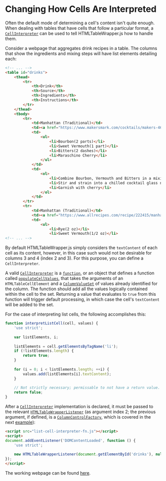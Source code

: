 # Changing How Cells Are Interpreted

Often the default mode of determining a cell's content isn't quite enough. When dealing with tables that have cells that follow a particular
format, a [`CellInterpreter`][CellInterpreter] can be used to tell HTMLTableWrapper.js how to handle them.

Consider a webpage that aggregates drink recipes in a table. The columns that show the ingredients and mixing steps will have list elements
detailing each:
``` html
<!-- ... -->
<table id="drinks">
    <thead>
        <tr>
            <th>Drink</th>
            <th>Source</th>
            <th>Ingredients</th>
            <th>Instructions</th>
        </tr>
    </thead>
    <tbody>
        <tr>
            <td>Manhattan (Traditional)</td>
            <td><a href="https://www.makersmark.com/cocktails/makers-46-manhattan">Maker's Mark</a></td>
            <td>
                <ul>
                    <li>Bourbon(2 parts)</li>
                    <li>Sweet Vermouth(1 part)</li>
                    <li>Bitters(2 dashes)</li>
                    <li>Maraschino Cherry</li>
                </ul>
            </td>
            <td>
                <ol>
                    <li>Combine Bourbon, Vermouth and Bitters in a mixing glass</li>
                    <li>Stir and strain into a chilled cocktail glass neat, or on the rocks</li>
                    <li>Garnish with cherry</li>
                </ol>
            </td>
        </tr>
        <tr>
            <td>Manhattan (Traditional)</td>
            <td><a href="https://www.allrecipes.com/recipe/222415/manhattan-cocktail">Allrecipes</a></td>
            <td>
                <ul>
                    <li>Rye(2 oz)</li>
                    <li>Sweet Vermouth(1/2 oz)</li>
<!-- ... -->
```

By default HTMLTableWrapper.js simply considers the `textContent` of each cell as its content, however, in this case such would not be desirable
for columns 3 and 4 (index 2 and 3). For this purpose, you can define a `CellInterpreter`.

A valid [`CellInterpreter`][CellInterpreter] is a [`function`][HTMLTableWrapperControl~populateCellValues], or an object that defines a function called 
[`populateCellValues`][CellInterpreter-populateCellValues], that takes the arguments of an `HTMLTableCellElement` and 
a [`ColumnValueSet`][ColumnValueSet] of values already identified for the column. The function should add all the values logically contained within the cell to the
set. Returning a value that evaluates to `true` from this function will trigger default processing, in which case the cell's `textContent` will be added to the set.

For the case of interpreting list cells, the following accomplishes this:
``` javascript
function interpretListCell(cell, values) {
    'use strict';
    
    var listElements, i;
    
    listElements = cell.getElementsByTagName('li');
    if (!listElements.length) {
        return true;
    }
    
    for (i = 0; i < listElements.length; ++i) {
        values.add(listElements[i].textContent);
    }
    
    // Not strictly necessary; permissable to not have a return value. (No return statement implies a return value of undefined.)
    return false;
}
```

After a [`CellInterpreter`][CellInterpreter] implementation is declared, it must be passed to the relevant [`HTMLTableWrapperListener`][HTMLTableWrapperListener] (as argument index
2; the previous argument, if defined, is a [`ColumnControlFactory`][ColumnControlFactory], which is covered in the next [example][next-example]):
```html
<script src="list-cell-interpreter-fn.js"></script>
<script>
document.addEventListener('DOMContentLoaded', function () {
    'use strict';
    
    new HTMLTableWrapperListener(document.getElementById('drinks'), null, interpretListCell).init();
});
</script>
```

The working webpage can be found [here](https://mschlege1838.github.io/html-table-wrapper/examples/drinks.html).



[CellInterpreter]: https://mschlege1838.github.io/html-table-wrapper/CellInterpreter.html
[CellInterpreter-populateCellValues]: https://mschlege1838.github.io/html-table-wrapper/CellInterpreter.html#populateCellValues
[ColumnValueSet]: https://mschlege1838.github.io/html-table-wrapper/ColumnValueSet.html
[HTMLTableWrapperListener]: https://mschlege1838.github.io/html-table-wrapper/HTMLTableWrapperListener.html
[ColumnControlFactory]: https://mschlege1838.github.io/html-table-wrapper/ColumnControlFactory.html
[HTMLTableWrapperControl~populateCellValues]: https://mschlege1838.github.io/html-table-wrapper/HTMLTableWrapperControl.html#~populateCellValues

[next-example]: https://github.com/mschlege1838/html-table-wrapper/examples/temperatures
